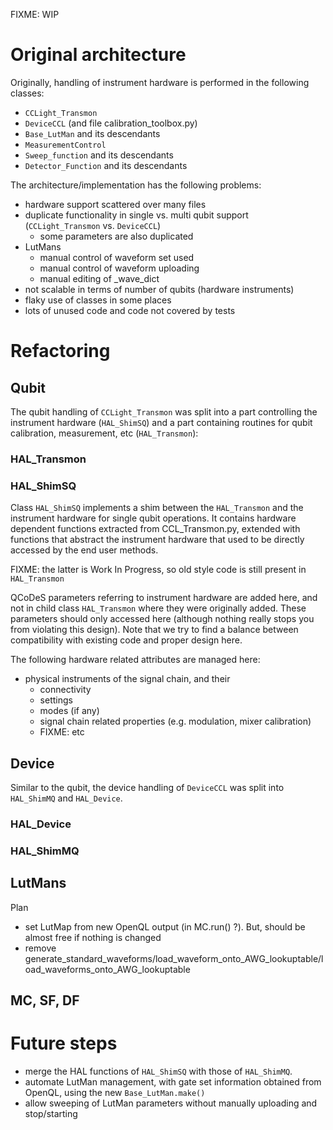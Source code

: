 FIXME: WIP

# Original architecture
Originally, handling of instrument hardware is performed in the following classes:
- `CCLight_Transmon`
- `DeviceCCL` (and file calibration_toolbox.py)
- `Base_LutMan` and its descendants
- `MeasurementControl`
- `Sweep_function` and its descendants
- `Detector_Function` and its descendants

The architecture/implementation has the following problems:
- hardware support scattered over many files
- duplicate functionality in single vs. multi qubit support (`CCLight_Transmon` vs. `DeviceCCL`)
    - some parameters are also duplicated
- LutMans
    - manual control of waveform set used
    - manual control of waveform uploading
    - manual editing of _wave_dict
- not scalable in terms of number of qubits (hardware instruments)
- flaky use of classes in some places
- lots of unused code and code not covered by tests

# Refactoring


## Qubit
The qubit handling of `CCLight_Transmon` was split into a part controlling the instrument hardware (`HAL_ShimSQ`) and a 
part containing routines for qubit calibration, measurement, etc (`HAL_Transmon`):

### HAL_Transmon

### HAL_ShimSQ

Class `HAL_ShimSQ` implements a shim between the `HAL_Transmon` and the instrument hardware for
single qubit operations. It contains hardware dependent functions extracted from CCL_Transmon.py, extended with
functions that abstract the instrument hardware that used to be directly accessed by the end user methods.

FIXME: the latter is Work In Progress, so old style code is still present in `HAL_Transmon`

QCoDeS parameters referring to instrument hardware are added here, and not in child class `HAL_Transmon` where they were
originally added. These parameters should only accessed here (although nothing really stops you from violating this
design). Note that we try to find a balance between compatibility with existing code and proper design here.

The following hardware related attributes are managed here:
- physical instruments of the signal chain, and their
    - connectivity
    - settings
    - modes (if any)
    - signal chain related properties (e.g. modulation, mixer calibration)
    - FIXME: etc

## Device
Similar to the qubit, the device handling of `DeviceCCL` was split into `HAL_ShimMQ` and `HAL_Device`.

### HAL_Device


### HAL_ShimMQ

## LutMans

Plan
- set LutMap from new OpenQL output (in MC.run() ?). But, should be almost free if nothing is changed
- remove generate_standard_waveforms/load_waveform_onto_AWG_lookuptable/load_waveforms_onto_AWG_lookuptable 

## MC, SF, DF

# Future steps
- merge the HAL functions of `HAL_ShimSQ` with those of `HAL_ShimMQ`.
- automate LutMan management, with gate set information obtained from OpenQL, using the new `Base_LutMan.make()`
- allow sweeping of LutMan parameters without manually uploading and stop/starting


